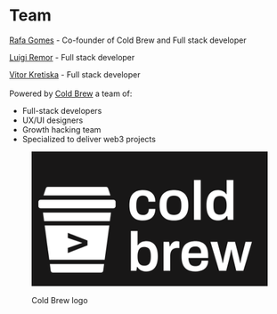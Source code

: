 # Team

[Rafa Gomes](https://twitter.com/engineergomes) - Co-founder of Cold Brew and Full stack developer

[Luigi Remor](https://twitter.com/engineergomes) - Full stack developer

[Vitor Kretiska](https://twitter.com/sanj\_sol) - Full stack developer \
\
Powered by [Cold Brew](https://www.coldbrewdao.com/) a team of:

* Full-stack developers
* UX/UI designers
* Growth hacking team
* Specialized to deliver web3 projects

<div data-full-width="false">

<figure><img src=".gitbook/assets/image (3).png" alt=""><figcaption><p>Cold Brew logo</p></figcaption></figure>

</div>

